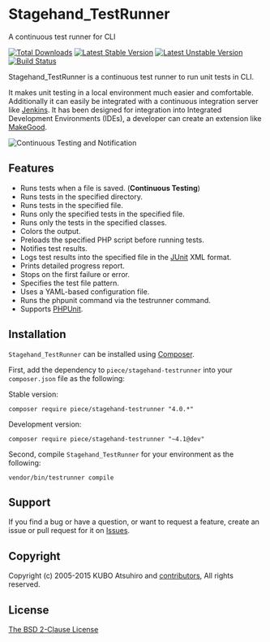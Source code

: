 # Stagehand_TestRunner

A continuous test runner for CLI

[![Total Downloads](https://poser.pugx.org/piece/stagehand-testrunner/downloads.png)](https://packagist.org/packages/piece/stagehand-testrunner)
[![Latest Stable Version](https://poser.pugx.org/piece/stagehand-testrunner/v/stable.png)](https://packagist.org/packages/piece/stagehand-testrunner)
[![Latest Unstable Version](https://poser.pugx.org/piece/stagehand-testrunner/v/unstable.png)](https://packagist.org/packages/piece/stagehand-testrunner)
[![Build Status](https://travis-ci.org/piece/stagehand-testrunner.svg?branch=master)](https://travis-ci.org/piece/stagehand-testrunner)

Stagehand_TestRunner is a continuous test runner to run unit tests in CLI.

It makes unit testing in a local environment much easier and comfortable. Additionally it can easily be integrated with a continuous integration server like [Jenkins](http://jenkins-ci.org/). It has been designed for integration into Integrated Development Environments (IDEs), a developer can create an extension like [MakeGood](http://piece-framework.com/projects/makegood).

![Continuous Testing and Notification](https://github.com/piece/stagehand-testrunner/wiki/images/continuous_testing_and_notification_800.png)

## Features

* Runs tests when a file is saved. (**Continuous Testing**)
* Runs tests in the specified directory.
* Runs tests in the specified file.
* Runs only the specified tests in the specified file.
* Runs only the tests in the specified classes.
* Colors the output.
* Preloads the specified PHP script before running tests.
* Notifies test results.
* Logs test results into the specified file in the [JUnit](http://www.junit.org/) XML format.
* Prints detailed progress report.
* Stops on the first failure or error.
* Specifies the test file pattern.
* Uses a YAML-based configuration file.
* Runs the phpunit command via the testrunner command.
* Supports [PHPUnit](http://phpunit.de/).

## Installation

`Stagehand_TestRunner` can be installed using [Composer](http://getcomposer.org/).

First, add the dependency to `piece/stagehand-testrunner` into your `composer.json` file as the following:

Stable version:

```
composer require piece/stagehand-testrunner "4.0.*"
```

Development version:

```
composer require piece/stagehand-testrunner "~4.1@dev"
```

Second, compile `Stagehand_TestRunner` for your environment as the following:

```console
vendor/bin/testrunner compile
```

## Support

If you find a bug or have a question, or want to request a feature, create an issue or pull request for it on [Issues](https://github.com/piece/stagehand-testrunner/issues).

## Copyright

Copyright (c) 2005-2015 KUBO Atsuhiro and [contributors](https://github.com/piece/stagehand-testrunner/wiki/Contributors), All rights reserved.

## License

[The BSD 2-Clause License](http://opensource.org/licenses/BSD-2-Clause)
